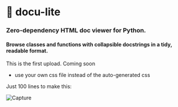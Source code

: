 # 🧾 docu-lite
### Zero-dependency HTML doc viewer for Python. 
#### Browse classes and functions with collapsible docstrings in a tidy, readable format.

This is the first upload. Coming soon 
  - use your own css file instead of the auto-generated css

Just 100 lines to make this:

![Capture](https://github.com/user-attachments/assets/bbc3723a-ad19-410e-8e7d-8d09e744b198)
